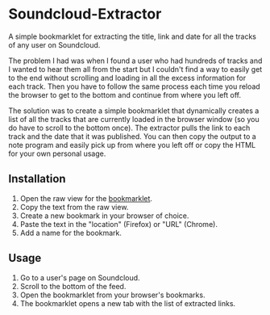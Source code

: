 # Soundcloud-Extractor
A simple bookmarklet for extracting the title, link and date for all the tracks of any user on Soundcloud.

The problem I had was when I found a user who had hundreds of tracks and I wanted to hear them all from the start but I couldn't find a way to easily get to the end without scrolling and loading in all the excess information for each track. Then you have to follow the same process each time you reload the browser to get to the bottom and continue from where you left off.

The solution was to create a simple bookmarklet that dynamically creates a list of all the tracks that are currently loaded in the browser window (so you do have to scroll to the bottom once). The extractor pulls the link to each track and the date that it was published. You can then copy the output to a note program and easily pick up from where you left off or copy the HTML for your own personal usage.

## Installation
1. Open the raw view for the [bookmarklet](https://raw.githubusercontent.com/Demaine/Soundcloud-Extractor/master/bookmarklets/soundcloud-extractor-bookmarklet.js).
2. Copy the text from the raw view.
3. Create a new bookmark in your browser of choice.
4. Paste the text in the "location" (Firefox) or "URL" (Chrome).
5. Add a name for the bookmark.

## Usage
1. Go to a user's page on Soundcloud.
2. Scroll to the bottom of the feed.
3. Open the bookmarklet from your browser's bookmarks.
4. The bookmarklet opens a new tab with the list of extracted links.
